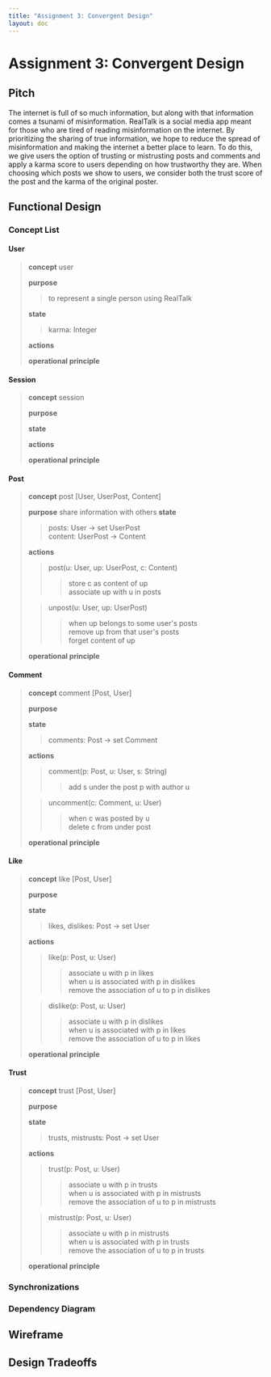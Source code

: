 ```yaml
---
title: "Assignment 3: Convergent Design"
layout: doc
---
```


# Assignment 3: Convergent Design

## Pitch
The internet is full of so much information, but along with that information comes a tsunami of misinformation. RealTalk is a social media app meant for those who are tired of reading misinformation on the internet. By prioritizing the sharing of true information, we hope to reduce the spread of misinformation and making the internet a better place to learn. To do this, we give users the option of trusting or mistrusting posts and comments and apply a karma score to users depending on how trustworthy they are. When choosing which posts we show to users, we consider both the trust score of the post and the karma of the original poster. 

## Functional Design

### Concept List

#### User
>**concept** user
>
>**purpose**
>
>>to represent a single person using RealTalk
>
>**state**
>
>>karma: Integer
>
>**actions**
>
>**operational principle**

#### Session
>**concept** session
>
>**purpose**
>
>**state**
>
>**actions**
>
>**operational principle**

#### Post
>**concept** post \[User, UserPost, Content]
>
>**purpose**
>share information with others
>**state**
>>posts: User -> set UserPost  
>>content: UserPost -> Content
>
>**actions**
>>post(u: User, up: UserPost, c: Content)
>>>store c as content of up  
>>>associate up with u in posts
>
>>unpost(u: User, up: UserPost)
>>>when up belongs to some user's posts  
>>>remove up from that user's posts  
>>>forget content of up
>
>**operational principle**

#### Comment
>**concept** comment \[Post, User]
>
>**purpose**
>
>**state**
>>comments: Post -> set Comment
>
>**actions**
>>comment(p: Post, u: User, s: String)  
>>>add s under the post p with author u
>
>>uncomment(c: Comment, u: User)  
>>>when c was posted by u  
>>>delete c from under post  
>
>**operational principle**

#### Like
>**concept** like \[Post, User]
>
>**purpose**
>
>**state**
>>likes, dislikes: Post -> set User  
>
>**actions**
>>like(p: Post, u: User)  
>>>associate u with p in likes  
>>>when u is associated with p in dislikes  
>>>remove the association of u to p in dislikes
>
>>dislike(p: Post, u: User)  
>>>associate u with p in dislikes  
>>>when u is associated with p in likes  
>>>remove the association of u to p in likes
>
>**operational principle**

#### Trust
>**concept** trust \[Post, User]
>
>**purpose**
>
>**state**
>>trusts, mistrusts: Post -> set User  
>
>**actions**
>>trust(p: Post, u: User)  
>>>associate u with p in trusts  
>>>when u is associated with p in mistrusts  
>>>remove the association of u to p in mistrusts
>
>>mistrust(p: Post, u: User)  
>>>associate u with p in mistrusts  
>>>when u is associated with p in trusts  
>>>remove the association of u to p in trusts
>
>**operational principle**

### Synchronizations

### Dependency Diagram

## Wireframe

## Design Tradeoffs